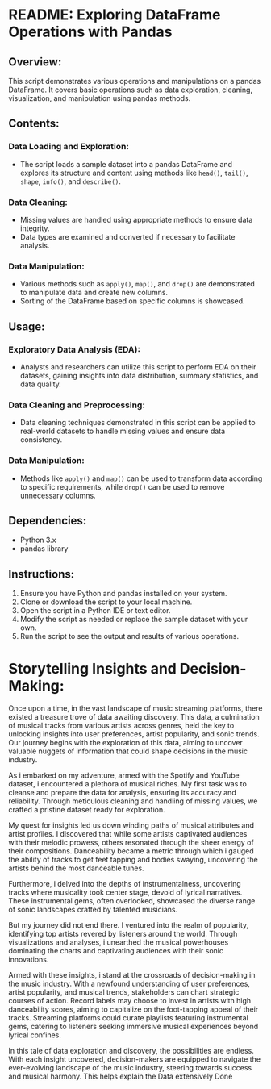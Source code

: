 # README: Exploring DataFrame Operations with Pandas

## Overview:
This script demonstrates various operations and manipulations on a pandas DataFrame. It covers basic operations such as data exploration, cleaning, visualization, and manipulation using pandas methods.

## Contents:
### Data Loading and Exploration:
- The script loads a sample dataset into a pandas DataFrame and explores its structure and content using methods like `head()`, `tail()`, `shape`, `info()`, and `describe()`.

### Data Cleaning:
- Missing values are handled using appropriate methods to ensure data integrity.
- Data types are examined and converted if necessary to facilitate analysis.

### Data Manipulation:
- Various methods such as `apply()`, `map()`, and `drop()` are demonstrated to manipulate data and create new columns.
- Sorting of the DataFrame based on specific columns is showcased.

## Usage:
### Exploratory Data Analysis (EDA):
- Analysts and researchers can utilize this script to perform EDA on their datasets, gaining insights into data distribution, summary statistics, and data quality.

### Data Cleaning and Preprocessing:
- Data cleaning techniques demonstrated in this script can be applied to real-world datasets to handle missing values and ensure data consistency.

### Data Manipulation:
- Methods like `apply()` and `map()` can be used to transform data according to specific requirements, while `drop()` can be used to remove unnecessary columns.

## Dependencies:
- Python 3.x
- pandas library

## Instructions:
1. Ensure you have Python and pandas installed on your system.
2. Clone or download the script to your local machine.
3. Open the script in a Python IDE or text editor.
4. Modify the script as needed or replace the sample dataset with your own.
5. Run the script to see the output and results of various operations.
# Storytelling Insights and Decision-Making:

Once upon a time, in the vast landscape of music streaming platforms, there existed a treasure trove of data awaiting discovery. This data, a culmination of musical tracks from various artists across genres, held the key to unlocking insights into user preferences, artist popularity, and sonic trends. Our journey begins with the exploration of this data, aiming to uncover valuable nuggets of information that could shape decisions in the music industry.

As i embarked on my adventure, armed with the Spotify and YouTube dataset, i encountered a plethora of musical riches. My first task was to cleanse and prepare the data for analysis, ensuring its accuracy and reliability. Through meticulous cleaning and handling of missing values, we crafted a pristine dataset ready for exploration.

My quest for insights led us down winding paths of musical attributes and artist profiles. I discovered that while some artists captivated audiences with their melodic prowess, others resonated through the sheer energy of their compositions. Danceability became a metric through which i gauged the ability of tracks to get feet tapping and bodies swaying, uncovering the artists behind the most danceable tunes.

Furthermore, i delved into the depths of instrumentalness, uncovering tracks where musicality took center stage, devoid of lyrical narratives. These instrumental gems, often overlooked, showcased the diverse range of sonic landscapes crafted by talented musicians.

But my journey did not end there. I ventured into the realm of popularity, identifying top artists revered by listeners around the world. Through visualizations and analyses, i unearthed the musical powerhouses dominating the charts and captivating audiences with their sonic innovations.

Armed with these insights, i stand at the crossroads of decision-making in the music industry. With a newfound understanding of user preferences, artist popularity, and musical trends, stakeholders can chart strategic courses of action. Record labels may choose to invest in artists with high danceability scores, aiming to capitalize on the foot-tapping appeal of their tracks. Streaming platforms could curate playlists featuring instrumental gems, catering to listeners seeking immersive musical experiences beyond lyrical confines.

In this tale of data exploration and discovery, the possibilities are endless. With each insight uncovered, decision-makers are equipped to navigate the ever-evolving landscape of the music industry, steering towards success and musical harmony.
This helps explain the Data extensively 
Done 
